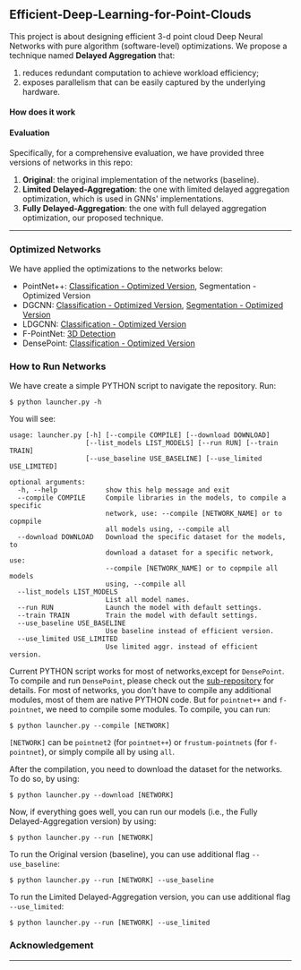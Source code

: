 ## Efficient-Deep-Learning-for-Point-Clouds
This project is about designing efficient 3-d point cloud Deep Neural Networks with pure algorithm (software-level) optimizations. We propose a technique named **Delayed Aggregation** that:
1. reduces redundant computation to achieve workload efficiency; 
2. exposes parallelism that can be easily captured by the underlying hardware.

#### How does it work


#### Evaluation

Specifically, for a comprehensive evaluation, we have provided three versions of networks in this repo: 
1. **Original**: the original implementation of the networks (baseline).
2. **Limited Delayed-Aggregation**: the one with limited delayed aggregation optimization, which is used in GNNs' implementations.
3. **Fully Delayed-Aggregation**: the one with full delayed aggregation optimization, our proposed technique.

------------------

### Optimized Networks
We have applied the optimizations to the networks below:

- PointNet++: [Classification - Optimized Version](https://github.com/horizon-research/Efficient-Deep-Learning-for-Point-Clouds/tree/master/Networks/pointnet2), Segmentation - Optimized Version
- DGCNN: [Classification - Optimized Version](https://github.com/horizon-research/Efficient-Deep-Learning-for-Point-Clouds/tree/master/Networks/dgcnn), [Segmentation - Optimized Version](https://github.com/horizon-research/Efficient-Deep-Learning-for-Point-Clouds/tree/master/Networks/dgcnn/part_seg)
- LDGCNN: [Classification - Optimized Version](https://github.com/horizon-research/Efficient-Deep-Learning-for-Point-Clouds/tree/master/Networks/ldgcnn)
- F-PointNet: [3D Detection](https://github.com/horizon-research/Efficient-Deep-Learning-for-Point-Clouds/tree/master/Networks/frustum-pointnets)
- DensePoint: [Classification - Optimized Version](https://github.com/horizon-research/Efficient-Deep-Learning-for-Point-Clouds/tree/master/Networks/DensePoint)

### How to Run Networks
We have create a simple PYTHON script to navigate the repository. Run:
```
$ python launcher.py -h
```
You will see:
```                    
usage: launcher.py [-h] [--compile COMPILE] [--download DOWNLOAD]
                   [--list_models LIST_MODELS] [--run RUN] [--train TRAIN]
                   [--use_baseline USE_BASELINE] [--use_limited USE_LIMITED]

optional arguments:
  -h, --help            show this help message and exit
  --compile COMPILE     Compile libraries in the models, to compile a specific
                        network, use: --compile [NETWORK_NAME] or to copmpile
                        all models using, --compile all
  --download DOWNLOAD   Download the specific dataset for the models, to
                        download a dataset for a specific network, use:
                        --compile [NETWORK_NAME] or to copmpile all models
                        using, --compile all
  --list_models LIST_MODELS
                        List all model names.
  --run RUN             Launch the model with default settings.
  --train TRAIN         Train the model with default settings.
  --use_baseline USE_BASELINE
                        Use baseline instead of efficient version.
  --use_limited USE_LIMITED
                        Use limited aggr. instead of efficient version.
```
Current PYTHON script works for most of networks,except for `DensePoint`. To compile and run `DensePoint`, please check out the [sub-repository](https://github.com/horizon-research/Efficient-Deep-Learning-for-Point-Clouds/tree/master/Networks/DensePoint) for details.  For most of networks, you don't have to compile any additional modules, most of them are native PYTHON code. But for `pointnet++` and `f-pointnet`, we need to compile some modules. To compile, you can run:
```
$ python launcher.py --compile [NETWORK]
```
`[NETWORK]` can be `pointnet2` (for `pointnet++`) or `frustum-pointnets` (for `f-pointnet`), or simply compile all by using `all`.

After the compilation, you need to download the dataset for the networks. To do so, by using:
```
$ python launcher.py --download [NETWORK]
```

Now, if everything goes well, you can run our models (i.e., the Fully Delayed-Aggregation version) by using:
```
$ python launcher.py --run [NETWORK]
```
To run the Original version (baseline), you can use additional flag `--use_baseline`:
```
$ python launcher.py --run [NETWORK] --use_baseline
```
To run the Limited Delayed-Aggregation version, you can use additional flag `--use_limited`:
```
$ python launcher.py --run [NETWORK] --use_limited
```


### Acknowledgement ###
------------------
